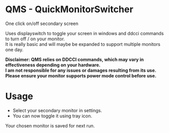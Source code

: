 # QMS - QuickMonitorSwitcher

One click on/off secondary screen

Uses displayswitch to toggle your screen in windows and ddcci commands to turn off / on your monitor.  
It is really basic and will maybe be expanded to support multiple monitors one day.

**Disclaimer: QMS relies on DDCCI commands, which may vary in effectiveness depending on your hardware.**  
**I am not responsible for any issues or damages resulting from its use.**  
**Please ensure your monitor supports power mode control before use.**

# Usage

- Select your secondary monitor in settings.
- You can now toggle it using tray icon.

Your chosen monitor is saved for next run.
